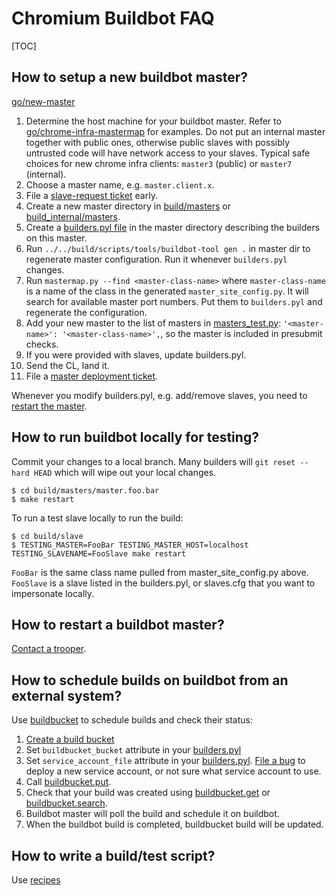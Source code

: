 # Chromium Buildbot FAQ

[TOC]

## How to setup a new buildbot master?

[go/new-master](http://go/new-master)

1. Determine the host machine for your buildbot master.
   Refer to [go/chrome-infra-mastermap] for examples.
   Do not put an internal master together with public ones, otherwise public
   slaves with possibly untrusted code will have network access to your slaves.
   Typical safe choices for new chrome infra clients: `master3` (public) or
   `master7` (internal).
1. Choose a master name, e.g. `master.client.x`.
1. File a [slave-request ticket] early.
1. Create a new master directory in
   [build/masters](https://chromium.googlesource.com/chromium/tools/build/+/master/masters/) or
   [build_internal/masters](https://chrome-internal.googlesource.com/chrome/tools/build/+/master/masters/).
1. Create a [builders.pyl file](builders.pyl.md) in the master directory
   describing the builders on this master.
1. Run `../../build/scripts/tools/buildbot-tool gen .` in master dir
   to regenerate master configuration. Run it whenever `builders.pyl` changes.
1. Run `mastermap.py --find <master-class-name>` where `master-class-name` is
   a name of the class in the generated `master_site_config.py`.
   It will search for available master port numbers.
   Put them to `builders.pyl` and regenerate the configuration.
1. Add your new master to the list of masters in [masters_test.py]:
   `'<master-name>': '<master-class-name>',`,
   so the master is included in presubmit checks.
1. If you were provided with slaves, update builders.pyl.
1. Send the CL, land it.
1. File a [master deployment ticket].

Whenever you modify builders.pyl, e.g. add/remove slaves, you need to
[restart the master].

## How to run buildbot locally for testing?

Commit your changes to a local branch. Many builders will `git reset --hard
HEAD` which will wipe out your local changes.

    $ cd build/masters/master.foo.bar
    $ make restart

To run a test slave locally to run the build:

    $ cd build/slave
    $ TESTING_MASTER=FooBar TESTING_MASTER_HOST=localhost TESTING_SLAVENAME=FooSlave make restart

`FooBar` is the same class name pulled from master_site_config.py above.
`FooSlave` is a slave listed in the builders.pyl, or slaves.cfg that you want to
impersonate locally.

## How to restart a buildbot master?

[Contact a trooper](https://chromium.googlesource.com/infra/infra/+/master/doc/users/contacting_troopers.md).

## How to schedule builds on buildbot from an external system?

Use [buildbucket](/appengine/cr-buildbucket/README.md) to schedule builds and
check their status:

1.  [Create a build bucket](/appengine/cr-buildbucket/doc/faq.md)
1.  Set `buildbucket_bucket` attribute in your [builders.pyl](builders.pyl.md)
1.  Set `service_account_file` attribute in your
    [builders.pyl](builders.pyl.md). [File a bug][master-service-account-bug] to
    deploy a new service account, or not sure what service account to use.
1.  Call [buildbucket.put].
1.  Check that your build was created using [buildbucket.get] or
    [buildbucket.search].
1.  Buildbot master will poll the build and schedule it on buildbot.
1.  When the buildbot build is completed, buildbucket build will be updated.

## How to write a build/test script?

Use [recipes](../../recipes.md)


[buildbucket.put]: https://cr-buildbucket.appspot.com/_ah/api/explorer/#p/buildbucket/v1/buildbucket.put
[buildbucket.get]: https://cr-buildbucket.appspot.com/_ah/api/explorer/#p/buildbucket/v1/buildbucket.get
[buildbucket.search]: https://cr-buildbucket.appspot.com/_ah/api/explorer/#p/buildbucket/v1/buildbucket.search
[go/bug-a-trooper]: http://go/bug-a-trooper
[master-service-account-bug]: https://code.google.com/p/chromium/issues/entry?cc=nodir@chromium.org&labels=Infra-Buildbucket,Restrict-View-Google&summary=Service%20account%20[short%20name]%20for%20master.[master_name]&comment=Please%20provide%20a%20service%20account%20json%20key%20file%20%22service-account-[short%20name].json%22%20for%20[master%20name]%0A%0APlease%20remove%20Restrict-View-Google%20label%20if%20this%20not%20for%20an%20internal%20master.

[buildbot-tool]: https://chromium.googlesource.com/chromium/tools/build/+/master/scripts/tools/buildbot-tool
[slave-request ticket]: https://code.google.com/p/chromium/issues/entry?labels=Type-Bug,Pri-2,Infra-Labs,Restrict-View-Google&summary=[Slave%20request]%20for%20%3Cmaster%20name%3E&comment=Request%20for%20new%20slaves%20for%20master%20%3Cmaster-name%3E.%0A%0AQuantity:%0AOS:%0AVersion:%20default%0ABitness:%20default%20%0AExample:%20%3Cspecify%20an%20example%20slave%3E%0A%0ARepeat%20this%20block%20if%20you%20need%20different%20configurations.
[master deployment ticket]: https://code.google.com/p/chromium/issues/entry?labels=Type-Bug,Pri-2,Infra-Labs,Restrict-View-Google&summary=[Deploy%20master]%20%3Cmaster%20name%3E&comment=Please%20deploy%20master%20%3Cmaster-name%3E.%20It%20is%20committed%20to%20%3Cgitiles%20link%20to%20master,%20e.g.%20https://chromium.googlesource.com/chromium/tools/build/+/master/masters/master.tryserver.blink%3E%0A%0AFor%20admins:%20this%20typically%20includes%20%0A*%20configuring%20the%20reverse%20proxy%20on%20chromegw%0A*%20adding%20a%20.dbconfig.%0A*%20starting%20the%20master%20for%20the%20first%20time.
[go/chrome-infra-mastermap]: http://go/chrome-infra-mastermap
[restart the master]: contacting_troopers.md
[masters_test.py]: https://chromium.googlesource.com/chromium/tools/build/+/master/tests/masters_test.py
